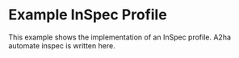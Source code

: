 # Example InSpec Profile

This example shows the implementation of an InSpec profile. A2ha automate inspec is written here.

